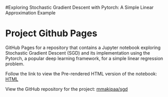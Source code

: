 

#Exploring Stochastic Gradient Descent with Pytorch: A Simple Linear Approximation Example

# Project Github Pages

GitHub Pages for a repository that contains a Jupyter notebook exploring Stochastic Gradient Descent (SGD) and its implementation using the Pytorch, a popular deep learning framework, for a simple linear regression problem.

Follow the link to view the Pre-rendered HTML version of the notebook: [HTML](sgd_with_pytorch.html)

View the GitHub repository for the project: [mmakipaa/sgd](https://github.com/mmakipaa/sgd)
